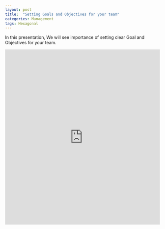 ```yaml
---
layout: post
title:  "Setting Goals and Objectives for your team"
categories: Management
tags: Hexagonal
---
```


In this presentation, We will see importance of setting clear Goal and Objectives for your team.


<style>
.responsive-wrap iframe{ max-width: 100%;}
</style>
<div class="responsive-wrap">

<iframe src="https://docs.google.com/presentation/d/e/2PACX-1vSF3Q10u-30qoPnx04pByLWAtsk3VfVsHuvHGxW04Edq9gUy2dgTeo3Ft_Tvr_j2h-q0OT-FTcH-1aw/embed?start=false&loop=false&delayms=3000" frameborder="0" width="960" height="569" allowfullscreen="true" mozallowfullscreen="true" webkitallowfullscreen="true"></iframe>

</div>